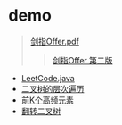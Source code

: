 # demo
> [剑指Offer.pdf](https://github.com/Panl99/demo/tree/master/src/main/resources/static/doc/剑指Offer.pdf)
>> [剑指Offer 第二版](https://www.cnblogs.com/52yu/p/13352567.html)

- [LeetCode.java](https://github.com/Panl99/demo/blob/master/src/main/java/com/outman/demo/leetcode/LeetCode.java)
- [二叉树的层次遍历](https://github.com/Panl99/demo/blob/master/src/main/java/com/outman/demo/leetcode/BinaryTreeLevelOrderTraversal.java)
- [前K个高频元素](https://github.com/Panl99/demo/blob/master/src/main/java/com/outman/demo/leetcode/TopkFrequentElements.java)
- [翻转二叉树](https://github.com/Panl99/demo/blob/master/src/main/java/com/outman/demo/leetcode/InvertBinaryTree.java)